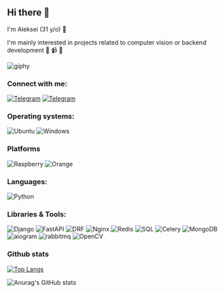 ## Hi there 👋

I'm Aleksei (31 y/o) :monocle_face:

I'm mainly interested in projects related to computer vision or backend development :snake: :video_camera: :floppy_disk:
 
![giphy](https://media.giphy.com/media/l0Iy9iqThC2ueLTkA/giphy.gif)


### Connect with me:
<a href="https://t.me/Lefanatedememes">
<img alt="Telegram" src="https://img.shields.io/badge/Telegram-2CA5E0?style=for-the-badge&logo=telegram&logoColor=white"></a>
<a href="mailto:alexis.artamonov@gmail.com">
<img alt="Telegram" src="https://img.shields.io/badge/Gmail-D14836?style=for-the-badge&logo=gmail&logoColor=white"></a>

### Operating systems:
<img alt="Ubuntu" src="https://img.shields.io/badge/Ubuntu-E95420?style=for-the-badge&logo=ubuntu&logoColor=white"> <img alt="Windows" src="https://img.shields.io/badge/Windows-0078D6?style=for-the-badge&logo=windows&logoColor=white">

### Platforms
<img alt="Raspberry" src="https://img.shields.io/badge/Raspberry%20Pi-A22846?style=for-the-badge&logo=Raspberry%20Pi&logoColor=white"> <img alt="Orange" src="https://img.shields.io/badge/Orange%20Pi-2?style=for-the-badge&logo=Orange&logoColor=white">

### Languages:
<img alt="Python" src="https://img.shields.io/badge/Python-3776AB?style=for-the-badge&logo=python&logoColor=white">

### Libraries & Tools:
<img alt="Django" src="https://img.shields.io/badge/django-%23092E20.svg?style=for-the-badge&logo=django&logoColor=white"> <img alt="FastAPI" src="https://img.shields.io/badge/FastAPI-005571?style=for-the-badge&logo=fastapi"> <img alt="DRF" src="https://img.shields.io/badge/DJANGO-REST-ff1709?style=for-the-badge&logo=django&logoColor=white&color=ff1709&labelColor=gray"> <img alt="Nginx" src="https://img.shields.io/badge/Nginx-009639?style=for-the-badge&logo=nginx&logoColor=white"> <img alt="Redis" src="https://img.shields.io/badge/redis-%23DD0031.svg?style=for-the-badge&logo=redis&logoColor=white"> <img alt="SQL" src="https://img.shields.io/badge/mysql-%2300f.svg?style=for-the-badge&logo=mysql&logoColor=white"> <img alt="Celery" src="https://img.shields.io/badge/celery-aC878.svg?style=for-the-badge&logo=celery&logoColor=white"> <img alt="MongoDB" src="https://img.shields.io/badge/MongoDB-4EA94B?style=for-the-badge&logo=mongodb&logoColor=white"> <img alt="aiogram" src="https://img.shields.io/badge/Aiogram-2CA5E0?style=for-the-badge&logo=telegram&logoColor=white"> <img alt="rabbitmq" src="https://img.shields.io/badge/rabbitmq-%23FF6600.svg?&style=for-the-badge&logo=rabbitmq&logoColor=white"> <img alt="OpenCV" src="https://img.shields.io/badge/opencv-%23white.svg?style=for-the-badge&logo=opencv&logoColor=white"> 

### Github stats
[![Top Langs](https://github-readme-stats-sigma-five.vercel.app/api/top-langs/?username=viva-fidel&layout=compact)](https://github.com/viva-fidel/github-readme-stats) 
  
![Anurag's GitHub stats](https://github-readme-stats-sigma-five.vercel.app/api?username=viva-fidel&show_icons=true&theme=radical)  
